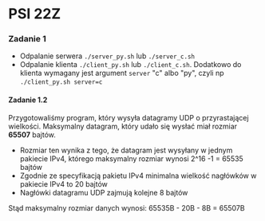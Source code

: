 # PSI 22Z

### Zadanie 1

- Odpalanie serwera
  `./server_py.sh` lub `./server_c.sh`
- Odpalanie klienta
  `./client_py.sh` lub `./client_c.sh`. Dodatkowo do klienta wymagany jest argument `server` "c" albo "py", czyli
  np `./client_py.sh server=c`

#### Zadanie 1.2

Przygotowaliśmy program, który wysyła datagramy UDP o przyrastającej wielkości.
Maksymalny datagram, który udało się wysłać miał rozmiar **65507** bajtów.

- Rozmiar ten wynika z tego, że datagram jest wysyłany w jednym pakiecie IPv4, którego maksymalny rozmiar wynosi 2^16 -1
  = 65535 bajtów
- Zgodnie ze specyfikacją pakietu IPv4 minimalna wielkość nagłówków w pakiecie IPv4 to 20 bajtów
- Nagłówki datagramu UDP zajmują kolejne 8 bajtów

Stąd maksymalny rozmiar danych wynosi:
65535B - 20B - 8B = 65507B